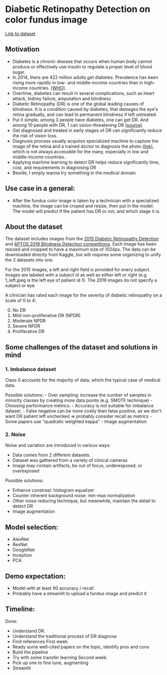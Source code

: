 # Diabetic Retinopathy Detection on color fundus image 

[Link to dataset](https://www.kaggle.com/c7934597/resized-2015-2019-diabetic-retinopathy-detection)

## Motivation
- Diabetes is a chronic disease that occurs when human body cannot produce or effectively use insulin to regulate a proper level of blood sugar.
- In 2014, there are 422 million adults get diabetes. Prevalence has been rising more rapidly in low- and middle-income countries than in high-income countries. [(WHO)](https://www.who.int/news-room/fact-sheets/detail/diabetes).
- Overtime, diabetes can result in several complications, such as heart attack, kidney failure, amputation and blindness
- Diabetic Retinopathy (DR) is one of the global leading causes of blindness. It is a condition caused by diabetes, that damages the eye's retina gradually, and can lead to permanent blindness if left untreated.
- Put it simple, among 3 people have diabetes, one can get DR. And among 10 people with DR, 1 can vision-threatening DR [(source)](https://www.youtube.com/watch?v=EnmbYbGxyuc&list=PL0kc7lQdKnHp_dBNgwSCxi3Vrvrms1k4B&index=3&ab_channel=Docplexus)
- Get diagnosed and treated in early stages of DR can significantly reduce the risk of vision loss.
- Diagnosis process usually acquires specialized machine to capture the image of the retina and a trained doctor to diagnosis the photo [(link)](https://www.youtube.com/watch?v=M6IlOKXlCqs&list=PL0kc7lQdKnHp_dBNgwSCxi3Vrvrms1k4B&index=5&ab_channel=NationalEyeInstitute%2CNIHNationalEyeInstitute%2CNIH), which is not always accessible for the many, especially in low and middle-income countries.
- Applying machine learning to detect DR helps reduce significantly time, cost, and requirements in diagnosing DR
- Beside, I simply wanna try something in the medical domain

## Use case in a general: 
- After the fundus color image is taken by a technician with a specialized machine, the image can be croped and resize, then put in the model. The model will predict if the patient has DR or not, and which stage it is.

## About the dataset
The dataset includes images from the [2015 Diabetic Retinopathy Detection](https://www.kaggle.com/c/diabetic-retinopathy-detection) and [APTOS 2019 Blindness Detection competitions](https://www.kaggle.com/c/aptos2019-blindness-detection).
Each image has been resized and cropped to have a maximum size of 1024px. The data can be downloaded directly from Kaggle, but will requires some organizing to unify the 2 datasets into one.

For the 2015 images, a left and right field is provided for every subject. Images are labeled with a subject id as well as either left or right (e.g. 1_left.jpeg is the left eye of patient id 1). The 2019 images do not specify a subject or eye.

A clinician has rated each image for the severity of diabetic retinopathy on a scale of 0 to 4:

0. No DR
1. Mild non-proliferative DR (NPDR)
2. Moderate NPDR
3. Severe NPDR
4. Proliferative DR

## Some challenges of the dataset and solutions in mind
### 1. Imbalance dataset
Class 0 accounts for the majority of data, which the typical case of medical data.

Possible solutions:
    - Over sampling: increase the number of samples in minority classes by creating more data points (e.g. SMOTE technique)
    - Choosing performance metrics:
        - Accuracy is not suitable for imbalance dataset. 
        - False negative can be more costly than false positive, as we don't want DR patient left unchecked => probably consider recall as metrics
        - Some papers use "quadratic weighted kappa"
    - Image augmentation


### 2. Noise
Noise and variation are introduced in various ways: 
- Data comes from 2 different datasets. 
- Dataset was gathered from a variety of clinical cameras
- Image may contain artifacts, be out of focus, underexposed, or overexposed

Possible solutions:
- Enhance constrast: histogram equalizer
- Counter inherent background noise: min-max normalization
- Other noise reducing technique, but meanwhile, maintain the detail to detect DR
- Image augmentation

## Model selection:
- AlexNet
- ResNet
- GoogleNet
- Inception
- PCA 

## Demo expectation:
- Model with at least 90 accuracy / recall
- Probably have a streamlit to upload a fundus image and predict it

## Timeline:
Done:
- Understand DR.
- Understand the traditional process of DR diagnose
- Find references
First week:
- Ready some well-cited papers on the topic, identify pros and cons
- Build the pipeline
- Try with some transfer learning
Second week:
- Pick up one to fine tune, augmenting
- Streamlit
